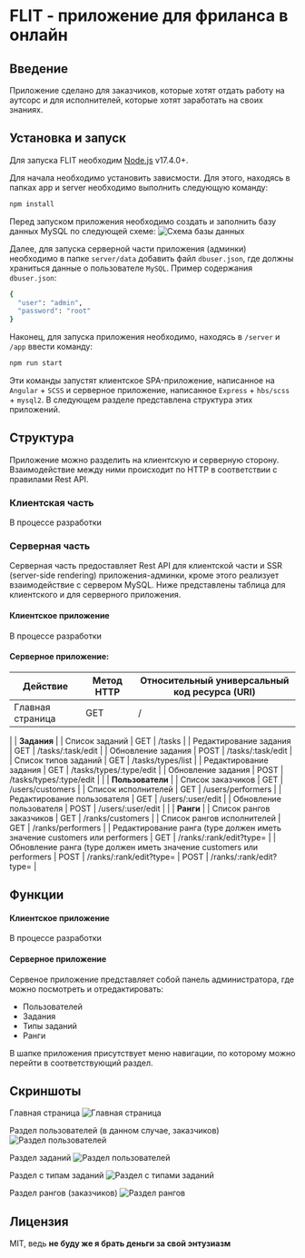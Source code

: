 # FLIT - приложение для фриланса в онлайн
## Введение
Приложение сделано для заказчиков, которые хотят отдать работу на аутсорс и для исполнителей, которые хотят заработать на своих знаниях.
## Установка и запуск
Для запуска FLIT необходим [Node.js](https://nodejs.org/) v17.4.0+.

Для начала необходимо установить зависмости. Для этого, находясь в папках app и server необходимо выполнить следующую команду:
```sh
npm install
```
Перед запуском приложения необходимо создать и заполнить базу данных MySQL по следующей схеме:
![Схема базы данных](https://i.ibb.co/4Z0ypRs/image.png)

Далее, для запуска серверной части приложения (админки) необходимо в папке `server/data` добавить файл `dbuser.json`, где должны храниться данные о пользователе `MySQL`. Пример содержания `dbuser.json`:
```sh
{
  "user": "admin",
  "password": "root"
}
```

Наконец, для запуска приложения необходимо, находясь в `/server` и `/app` ввести команду:
```sh
npm run start
```
Эти команды запустят клиентское SPA-приложение, написанное на `Angular` + `SCSS` и серверное приложение, написанное `Express` + `hbs/scss` + `mysql2`. В следующем разделе представлена структура этих приложений.

## Структура

Приложение можно разделить на клиентскую и серверную сторону. Взаимодействие между ними происходит по HTTP в соответствии с правилами Rest API.

### Клиентская часть
В процессе разработки

### Серверная часть
Серверная часть предоставляет Rest API для клиентской части и SSR (server-side rendering) приложения-админки, кроме этого реализует взаимодействие с сервером MySQL. Ниже представлены таблица для клиентского и для серверного приложения.

#### Клиентское приложение
В процессе разработки

#### Серверное приложение:
| Действие | Метод HTTP | Относительный универсальный код ресурса (URI) |
| ------ | ------ | ------ |
| Главная страница | GET | / |
|
| **Задания** |
| Список заданий | GET | /tasks |
| Редактирование задания | GET | /tasks/:task/edit |
| Обновление задания | POST | /tasks/:task/edit |
| Список типов заданий | GET | /tasks/types/list |
| Редактирование задания | GET | /tasks/types/:type/edit |
| Обновление задания | POST | /tasks/types/:type/edit |
|
| **Пользователи** |
| Список заказчиков | GET | /users/customers |
| Список исполнителей | GET | /users/performers |
| Редактирование пользователя | GET | /users/:user/edit |
| Обновление пользователя | POST | /users/:user/edit |
|
| **Ранги** |
| Список рангов заказчиков | GET | /ranks/customers |
| Список рангов исполнителей | GET | /ranks/performers |
| Редактирование ранга (type должен иметь значение customers или performers | GET | /ranks/:rank/edit?type= |
| Обновление ранга (type должен иметь значение customers или performers | POST | /ranks/:rank/edit?type= | POST | /ranks/:rank/edit?type= |

## Функции

#### Клиентское приложение
В процессе разработки

#### Серверное приложение
Сервеное приложение представляет собой панель администратора, где можно посмотреть и отредактировать:
* Пользователей
* Задания
* Типы заданий
* Ранги

В шапке приложения присутствует меню навигации, по которому можно перейти в соответствующий раздел.

## Скриншоты

Главная страница
![Главная страница](https://i.ibb.co/jgjpwVH/main-page.png)

Раздел пользователей (в данном случае, заказчиков)
![Раздел пользователей](https://i.ibb.co/sjRtgLq/users.png)

Раздел заданий
![Раздел пользователей](https://i.ibb.co/Z2XWKFP/tasks.png)

Раздел с типам заданий
![Раздел с типами заданий](https://i.ibb.co/J3917Nx/task-types.png)

Раздел рангов (заказчиков)
![Раздел рангов](https://i.ibb.co/W0bkzr1/ranks.png)

## Лицензия

MIT, ведь
**не буду же я брать деньги за свой энтузиазм**

